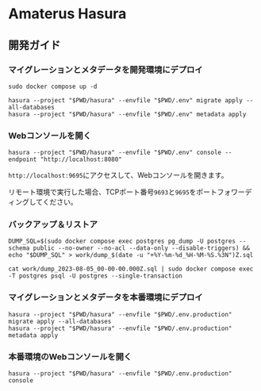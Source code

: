 # Amaterus Hasura

## 開発ガイド

### マイグレーションとメタデータを開発環境にデプロイ

```shell
sudo docker compose up -d

hasura --project "$PWD/hasura" --envfile "$PWD/.env" migrate apply --all-databases
hasura --project "$PWD/hasura" --envfile "$PWD/.env" metadata apply
```

### Webコンソールを開く

```shell
hasura --project "$PWD/hasura" --envfile "$PWD/.env" console --endpoint "http://localhost:8080"
```

`http://localhost:9695`にアクセスして、Webコンソールを開きます。

リモート環境で実行した場合、TCPポート番号`9693`と`9695`をポートフォワーディングしてください。

### バックアップ＆リストア

```shell
DUMP_SQL=$(sudo docker compose exec postgres pg_dump -U postgres --schema public --no-owner --no-acl --data-only --disable-triggers) && echo "$DUMP_SQL" > work/dump_$(date -u "+%Y-%m-%d_%H-%M-%S.%3N")Z.sql
```

```shell
cat work/dump_2023-08-05_00-00-00.000Z.sql | sudo docker compose exec -T postgres psql -U postgres --single-transaction
```

### マイグレーションとメタデータを本番環境にデプロイ

```shell
hasura --project "$PWD/hasura" --envfile "$PWD/.env.production" migrate apply --all-databases
hasura --project "$PWD/hasura" --envfile "$PWD/.env.production" metadata apply
```

### 本番環境のWebコンソールを開く

```shell
hasura --project "$PWD/hasura" --envfile "$PWD/.env.production" console
```

